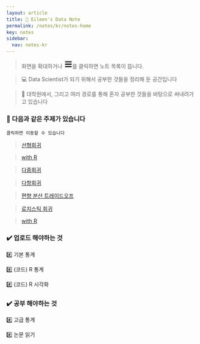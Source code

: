 ```yaml
---
layout: article
title: 📌 Eileen's Data Note
permalink: /notes/kr/notes-home
key: notes
sidebar:
  nav: notes-kr
---
```


> 화면을 확대하거나 ![Alt text](image.png)를 클릭하면 노트 목록이 뜹니다.


> 💻 Data Scientist가 되기 위해서 공부한 것들을 정리해 둔 공간입니다


> 📝 대학원에서, 그리고 여러 경로를 통해 혼자 공부한 것들을 바탕으로 써내려가고 있습니다



### 📖 다음과 같은 주제가 있습니다

```
클릭하면 이동할 수 있습니다
```

>  [선형회귀](/algorithm/Ch01_linearReg.md) 

>   [with R](/algorithm/Ch01_linearReg_withR.md)

>  [다중회귀](/notes/kr/algorithm/Ch02_multipleReg.md) 

>  [다항회귀](/notes/kr/algorithm/Ch03_poly) 

>  [편향 분산 트레이드오프](/notes/kr/algorithm/Ch04_Bias-Variance-Tradeoff.md)

>  [로지스틱 회귀](/notes/kr/algorithm/Ch05_Rogistic.md)

>   [with R](/notes/kr/algorithm/Ch06_classfications_R.md)


### ✔️ 업로드 해야하는 것
#️⃣ 기본 통계


#️⃣ (코드) R 통계


#️⃣ (코드) R 시각화



### ✔️ 공부 해야하는 것
#️⃣ 고급 통계


#️⃣ 논문 읽기
